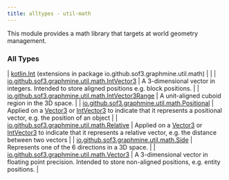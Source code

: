 ```yaml
---
title: alltypes - util-math
---
```


This module provides a math library that targets at world geometry management.

### All Types

| [kotlin.Int](../io.github.sof3.graphmine.util.math/kotlin.-int/index.html) (extensions in package io.github.sof3.graphmine.util.math) |  |
| [io.github.sof3.graphmine.util.math.IntVector3](../io.github.sof3.graphmine.util.math/-int-vector3/index.html) | A 3-dimensional vector in integers. Intended to store aligned positions e.g. block positions. |
| [io.github.sof3.graphmine.util.math.IntVector3Range](../io.github.sof3.graphmine.util.math/-int-vector3-range/index.html) | A unit-aligned cuboid region in the 3D space. |
| [io.github.sof3.graphmine.util.math.Positional](../io.github.sof3.graphmine.util.math/-positional/index.html) | Applied on a [Vector3](../io.github.sof3.graphmine.util.math/-vector3/index.html) or [IntVector3](../io.github.sof3.graphmine.util.math/-int-vector3/index.html) to indicate that it represents a positional vector, e.g. the position of an object |
| [io.github.sof3.graphmine.util.math.Relative](../io.github.sof3.graphmine.util.math/-relative/index.html) | Applied on a [Vector3](../io.github.sof3.graphmine.util.math/-vector3/index.html) or [IntVector3](../io.github.sof3.graphmine.util.math/-int-vector3/index.html) to indicate that it represents a relative vector, e.g. the distance between two vectors |
| [io.github.sof3.graphmine.util.math.Side](../io.github.sof3.graphmine.util.math/-side/index.html) | Represents one of the 6 directions in a 3D space. |
| [io.github.sof3.graphmine.util.math.Vector3](../io.github.sof3.graphmine.util.math/-vector3/index.html) | A 3-dimensional vector in floating point precision. Intended to store non-aligned positions, e.g. entity positions. |


